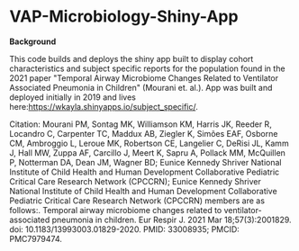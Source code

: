 # VAP-Microbiology-Shiny-App

**Background**

This code builds and deploys the shiny app built to display cohort characteristics and subject specific reports for the population found in the 2021 paper "Temporal Airway Microbiome Changes Related to Ventilator Associated Pneumonia in Children" (Mourani et. al.). App was built and deployed initially in 2019 and lives here:https://wkayla.shinyapps.io/subject_specific/.

Citation:
Mourani PM, Sontag MK, Williamson KM, Harris JK, Reeder R, Locandro C, Carpenter TC, Maddux AB, Ziegler K, Simões EAF, Osborne CM, Ambroggio L, Leroue MK, Robertson CE, Langelier C, DeRisi JL, Kamm J, Hall MW, Zuppa AF, Carcillo J, Meert K, Sapru A, Pollack MM, McQuillen P, Notterman DA, Dean JM, Wagner BD; Eunice Kennedy Shriver National Institute of Child Health and Human Development Collaborative Pediatric Critical Care Research Network (CPCCRN); Eunice Kennedy Shriver National Institute of Child Health and Human Development Collaborative Pediatric Critical Care Research Network (CPCCRN) members are as follows:. Temporal airway microbiome changes related to ventilator-associated pneumonia in children. Eur Respir J. 2021 Mar 18;57(3):2001829. doi: 10.1183/13993003.01829-2020. PMID: 33008935; PMCID: PMC7979474.

